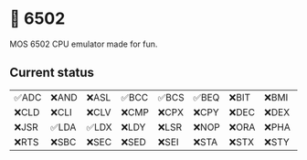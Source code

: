 # 🗿 6502

MOS 6502 CPU emulator made for fun.

## Current status

|||||||||||||||
|--- |--- |--- |--- |--- |--- |--- |--- |--- |--- |--- |--- |--- |--- |
|✅ADC|❌AND|❌ASL|✅BCC|✅BCS|✅BEQ|❌BIT|❌BMI|❌BNE|❌BPL|❌BRK|❌BVC|❌BVS|❌CLC|
|❌CLD|❌CLI|❌CLV|❌CMP|❌CPX|❌CPY|❌DEC|❌DEX|❌DEY|❌EOR|✅INC|✅INX|✅INY|✅JMP|
|❌JSR|✅LDA|✅LDX|❌LDY|❌LSR|❌NOP|❌ORA|❌PHA|❌PHP|❌PLA|❌PLP|❌ROL|❌ROR|❌RTI|
|❌RTS|❌SBC|❌SEC|❌SED|❌SEI|❌STA|❌STX|❌STY|❌TAX|❌TAY|❌TSX|❌TXA|❌TXS|❌TYA|
